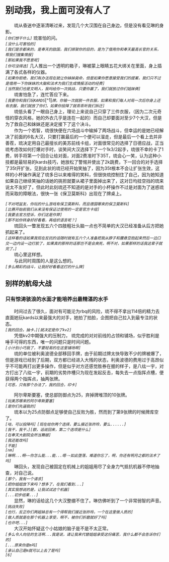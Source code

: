 # 别动我，我上面可没有人了
&emsp;&emsp;琉从昏迷中逐渐清晰过来，发现几个大汉围在自己身边，但是没有看见琳的身影。  
*```[你们想干什么]```* 琉害怕的问。  
*```[没什么可害怕的]```*  
*```[我们是京都来的，是奉天的敌国，我们绑架你的目的，是为了借用你和奉天最高长官的关系，帮我们搜集情报]```*  
*```[那如果我不愿意呢]```*  
*```[你可没得选]```* 几人推出一个透明的箱子，琳被蒙上眼睛五花大绑关在里面，身上插满了各式各样的仪器。  
*```[如果你拒绝，我们有办法现在就让你妹妹毙命，但是如果你愿意接受我们的提案，我们只不过是借用一下你妹妹的大脑和法术为我们生成情报活动的经费]```*  
*```[当然我们也是文明人，我吗给你一次挑战，只要你赢了，我们就放过你们姐妹俩]```*  
&emsp;&emsp;琉害怕急了，连忙答应下来。  
*```[我要你和我们玩KARDS```*[^1]*```牌，你输一次就脱一件衣服，如果和我们每人对局一次后你身上还有衣服，我们就放了你们，如果你投降了就乖乖听我们拆迁]```*  
&emsp;&emsp;琉低头看了一眼自己身上，理论上来说自己只穿了三件衣服，（因为二次元奇怪的穿衣风格，她的外衣几乎是连在一起的）而自己却要面对至少7个大汉，但是为了救自己和妹妹还是决定接下了这个决斗。  
&emsp;&emsp;作为一个若智，琉很快便在六场战斗中输掉了两场战斗，但幸运的是她已经解决了前面的6名大汉，只要打赢最后的一个便可以溜走，但是最后一个看上去并非善茬，琉决定用自己最擅长的美苏前线卡组，对面很常见的选择了日德应战，正当琉考虑改如何打爆对手时，谈笑间大汉选择下了一个1k3/2起手，琉很不幸的卡了1费，转手将第一个回合让给对面，对面2费准时下35T，琉会心一笑，认为这种小技都是最轻易的kards技巧，她放松了警惕并使出了2k跳费，下一回合的对手选择了35t开扩张，见到此状的琉已经开始笑抽了，因为35t根本不会让扩张生效，这样的小杯操作满足了琉多日以来难得的笑料，但很快琉控制住了自己，因为她知道如果自己继续笑抽的话她的挑担就要从裙子里面掉出来了，这对日均挂空挡的琉来说太不友好了，但此时此刻琉还不知道的是对手的小杯操作不过是对面为了迷惑琉而采取的障眼法，很快一张《保卫莫斯科》出现在了牌桌上。  

*```[不对吧盆友，你玩的什么游戏有保卫莫斯科，而且德国哪来的保卫莫斯科]```*  
*```[比赛开始前我们从来没有保证过使用的一定是官方卡组]```*  
*```[我要去官方控诉，你们这是作弊]```*  
*```[那不如你转身好好看看，再组织语言呢？]```*  
&emsp;&emsp;琉回头一瞥发现五六个四肢粗壮头脑一点也不简单的大汉已经准备从后方把她抓起来了。  
*```[这样看的话如果我现在反抗的话随时就有五六个人准备把我从脖子和腰悬空抱起来然后一边口交一边内设一边打胶了，如果真的那样的话那岂不是会爽死，啊不对，如果那样的话我这辈子就完了。]```*  
&emsp;&emsp;琉心里这样想。    
&emsp;&emsp;与此同时周围的人是这么想的。  
*```[多么精彩的战斗，让我好好看看这打的什么牌]```*  
## 别样的航母大战
### 只有惊涛骇浪的水面才能培养出最精湛的水手

&emsp;&emsp;时间过去了很久，面对有可能沦为rbq的风险，琉不得不拿出114倍的精力去直面她玩kards以来最强大的对手，她拍了拍脸，企图把自己拉入到最专注的状态。  
*```[我的回合。抽卡，][就决定是你了kv2]```*  
&emsp;&emsp;凭借kv2中期强大的压制力， 琉完成的对对前线的占领和铺场，似乎胜利是唾手可得的东西，唯一的问题只是时间问题。  
*```[小汁别小巧我了，不要轻易的在这里铺场啊]```*  
&emsp;&emsp;琉的单位被利奥波德全部移回手牌，由于前期过牌太快导致不少的牌被爆了，但是游戏已经到了后期，双方都已经进入大残的状态，利奥波德的费用过于高昂似乎不可能再打出更多操作，但是似乎对方还感觉胜券在握的样子，是八纮一宇，对方打出了八纮一宇，前期的劣势炸槽只为现在发起反击，每失去一点指挥点槽，便获得两个指挥点，抽两张牌。  
*```[可恶，只有那个办法了，我的回合，印卡]```*  

&emsp;&emsp;阿尔卑斯要塞，使总部防御点为25，弃掉牌堆顶的10张牌。  
*```[玩美苏哪来的阿尔卑斯要塞]```*  
*```[是你们先逼我的]```*  
&emsp;&emsp;琉本以为25点防御点足够使自己反败为胜，然而到了第9张牌的时候牌库空了。  
*```[咕，可以投降吗]```*
*```[现在给你两个选择，要么接近张祚玲，要么......]```*  
*```[我干，我干，][额，话说回来，第二个选项是什么]```*  
*```[在奉天大剧院会所当舞娘]```*  
*```[我还能改吗]```*  
*```[不能]```*  
*```[nm]```*  
*```[琳啊...啊~~你怎么能...能...嗯·~如此堕落，难道你忘了，啊，你还有明月之都的法术了吗]```*  
&emsp;&emsp;琳回头，发现自己被固定在机械上的姐姐用尽了全身力气抵抗机器不停地抽查，对自己说。  
*```[那个，我有一个请求]```*  
*```[把你姐姐放下来吗？想多了，在我们看到...]```*  
*```[其实我想说的是，让我试试这个机器]```*  
*```[...初步结果...]```*  
&emsp;&emsp;显然，琳的话给这几个大汉整绷不住了。琳仿佛听到了一个非常弱智的声音。  
*```[挑战失败]```*  
*```[也行，反正你们两姐妹总有一个得帮我们接近张祚玲，一个在这里做人质的]```*  
*```[做人质就是在那个机器上享受，啊不，被你们折磨就好了吗]```*  
*```[也许吧...]```*  
&emsp;&emsp;大汉开始怀疑这个小姑娘的脑子是不是不太正常。  
*```[多么令人向往的生活啊...我是说，请让我来代替姐姐承受这份痛苦，我什么都不会告诉你们的]```*  
*```[...原来你是m吗]```*  
*```[承认自己是m就可以上去了是吗]```*  
*```[6]```*  
